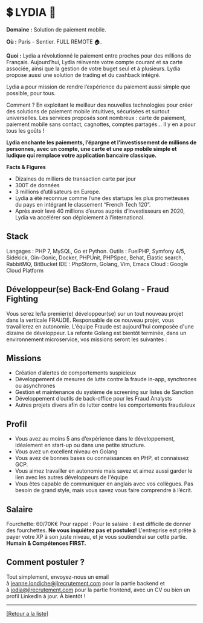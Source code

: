# 💲 LYDIA 📱

**Domaine :** Solution de paiement mobile.

**Où :** Paris - Sentier. FULL REMOTE 🏠.

**Quoi :** Lydia a révolutionné le paiement entre proches pour des millions de Français.
Aujourd’hui, Lydia réinvente votre compte courant et sa carte associée, ainsi que la gestion de votre buget seul et à plusieurs. Lydia propose aussi une solution de trading et du cashback intégré.

Lydia a pour mission de rendre l’expérience du paiement aussi simple que possible, pour tous.

Comment ? En exploitant le meilleur des nouvelles technologies pour créer des solutions de paiement mobile intuitives, sécurisées et surtout universelles. Les services proposés sont nombreux : carte de paiement, paiement mobile sans contact, cagnottes, comptes partagés… Il y en a pour tous les goûts !

**Lydia enchante les paiements, l’épargne et l’investissement de millions de personnes, avec un compte, une carte et une app mobile simple et ludique qui remplace votre application bancaire classique.**

**Facts & Figures**

* Dizaines de milliers de transaction carte par jour
* 300T de données
* 3 millions d’utilisateurs en Europe.
* Lydia a été reconnue comme l’une des startups les plus prometteuses du pays en intégrant le classement “French Tech 120”.
* Après avoir levé 40 millions d’euros auprès d’investisseurs en 2020, Lydia va accélérer son déploiement à l’international.

## Stack

Langages : PHP 7, MySQL, Go et Python.
Outils : FuelPHP, Symfony 4/5, Sidekick, Gin-Gonic, Docker, PHPUnit, PHPSpec, Behat, Elastic search, RabbitMQ, BitBucket
IDE : PhpStorm, Golang, Vim, Emacs
Cloud : Google Cloud Platform

## Développeur(se) Back-End Golang - Fraud Fighting 

Vous serez le/la premier(e) développeur(se) sur un tout nouveau projet dans la verticale FRAUDE. Responsable de ce nouveau projet, vous travaillerez en autonomie. 
L'équipe Fraude est aujourd'hui composée d'une dizaine de développeur. La refonte Golang est bientôt terminée, dans un environnement microservice, vos missions seront les suivantes : 


## Missions 

* Création d’alertes de comportements suspicieux 
* Développement de mesures de lutte contre la fraude in-app, synchrones ou asynchrones
* Gestion et maintenance du système de screening sur listes de Sanction
* Développement d’outils de back-office pour les Fraud Analysts
* Autres projets divers afin de lutter contre les comportements frauduleux

## Profil

* Vous avez au moins 5 ans d’expérience dans le développement, idéalement en start-up ou dans une petite structure.
* Vous avez un excellent niveau en Golang
* Vous avez de bonnes bases ou connaissances en PHP, et connaissez GCP.
* Vous aimez travailler en autonomie mais savez et aimez aussi garder le lien avec les autres développeurs de l'équipe 
* Vous êtes capable de communiquer en anglais avec vos collègues. Pas besoin de grand style, mais vous savez vous faire comprendre à l’écrit.

## Salaire

Fourchette: 60/70K€
Pour rappel : Pour le salaire : il est difficile de donner des fourchettes. **Ne vous inquiétez pas et postulez!** L'entreprise est prête à payer votre XP à son juste niveau, et je vous soutiendrai sur cette partie. **Humain & Compétences FIRST.**

## Comment postuler ?

Tout simplement, envoyez-nous un email à jeanne.londiche@jlrecrutement.com pour la partie backend et à jodia@jlrecrutement.com pour la partie frontend, avec un CV ou bien un profil LinkedIn à jour. À bientôt !

----
<a href="https://github.com/jlondiche/job-board-php/blob/master/README.md">[Retour a la liste]</a>